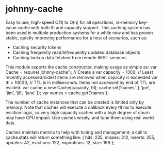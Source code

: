 # johnny-cache
Easy to use, high-speed O(1) to O(n) for all operations, in-memory key-value cache with both ttl and capacity support.
This caching system has been used in multiple production systems for a while now and has proven
stable, quietly improving performance for a host of scenarios, such as:
- Caching security tokens
- Caching frequently read/infrequently updated database objects
- Caching lookup data fetched from remote REST services

This module exports the cache constructor, making usage as simple as:
    var Cache = require('johnny-cache');
    // Create a 
    var capacity = 1000; // Least recently accessed/oldest items are removed when capacity is exceeded
    var ttl = 10000; // TTL is in milliseconds. Items not accessed by end of TTL are evicted.
    var cache = new Cache(capacity, ttl);
    cache.set('names', [ 'joe', 'jim', 'jill', 'jane' ]);
    var names = cache.get('names');
    
The number of cache instances that can be created is limited only by memory. Note that caches will execute
a callback every ttl ms to execute eviction logic, so very high capacity caches with a high degree of churn
may have CPU impact. Use caches wisely, and tune them using real world data.

Caches maintain metrics to help with tuning and management; a call to cache.stats will return something like:
    {
      hits:         235,
      misses:       312,
      inserts:      255,
      updates:      42,
      evictions:    122,
      expirations:  12,
      size:         199
    };